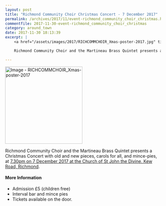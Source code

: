 ```yaml
---
layout: post
title: "Richmond Community Choir Christmas Concert - 7 December 2017"
permalink: /archives/2017/11/event-richmond_community_choir_christmas.html
commentfile: 2017-11-30-event-richmond_community_choir_christmas
category: around_town
date: 2017-11-30 18:13:39
excerpt: |
    <a href="/assets/images/2017/RICHCOMMCHOIR_Xmas-poster-2017.jpg" title="Click for a larger image"><img src="/assets/images/2017/RICHCOMMCHOIR_Xmas-poster-2017-thumb.jpg" width="150" alt="Image - RICHCOMMCHOIR_Xmas-poster-2017"  class="photo right"/></a>

    Richmond Community Choir and the Martineau Brass Quintet presents a Christmas Concert with old and new pieces, carols for all, and mince-pies, at 7.30pm on 7 December 2017 at the Church of St John the Divine, Kew Road, Richmond.

---
```


<a href="/assets/images/2017/RICHCOMMCHOIR_Xmas-poster-2017.jpg" title="Click for a larger image"><img src="/assets/images/2017/RICHCOMMCHOIR_Xmas-poster-2017-thumb.jpg" width="250" alt="Image - RICHCOMMCHOIR_Xmas-poster-2017"  class="photo right"/></a>

Richmond Community Choir and the Martineau Brass Quintet presents a Christmas Concert with old and new pieces, carols for all, and mince-pies, at [7.30pm on 7 December 2017 at the Church of St John the Divine, Kew Road, Richmond](https://stmargarets.london/event/concert/200705146377).

#### More Information

-   Admission £5 (children free)
-   Interval bar and mince pies
-   Tickets available on the door.
